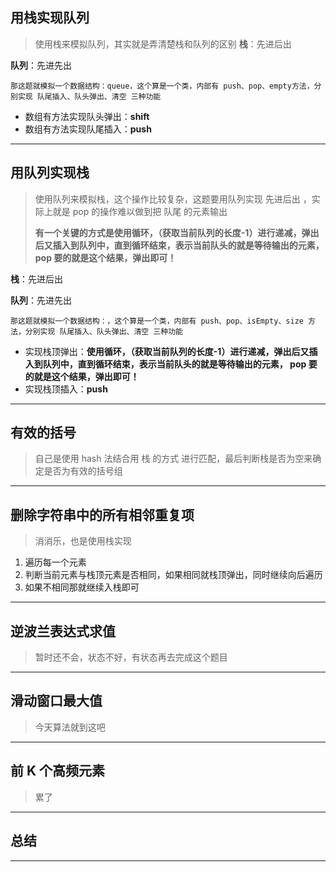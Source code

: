 
## 用栈实现队列
> 使用栈来模拟队列，其实就是弄清楚栈和队列的区别
**栈**：先进后出

**队列**：先进先出

`那这题就模拟一个数据结构：queue，这个算是一个类，内部有 push、pop、empty方法，分别实现 队尾插入、队头弹出、清空 三种功能`

* 数组有方法实现队头弹出：**shift**
* 数组有方法实现队尾插入：**push**

---
## 用队列实现栈
> 使用队列来模拟栈，这个操作比较复杂，这题要用队列实现 先进后出 ，实际上就是 pop 的操作难以做到把 队尾 的元素输出
>
> **有一个关键的方式是使用循环，（获取当前队列的长度-1）进行递减，弹出后又插入到队列中，直到循环结束，表示当前队头的就是等待输出的元素， pop 要的就是这个结果，弹出即可！**

**栈**：先进后出

**队列**：先进先出

`那这题就模拟一个数据结构：，这个算是一个类，内部有 push、pop、isEmpty、size 方法，分别实现 队尾插入、队头弹出、清空 三种功能`

* 实现栈顶弹出：**使用循环，（获取当前队列的长度-1）进行递减，弹出后又插入到队列中，直到循环结束，表示当前队头的就是等待输出的元素， pop 要的就是这个结果，弹出即可！**
* 实现栈顶插入：**push**

---
## 有效的括号
> 自己是使用 hash 法结合用 栈 的方式 进行匹配，最后判断栈是否为空来确定是否为有效的括号组
---
## 删除字符串中的所有相邻重复项
> 消消乐，也是使用栈实现
1. 遍历每一个元素
2. 判断当前元素与栈顶元素是否相同，如果相同就栈顶弹出，同时继续向后遍历
3. 如果不相同那就继续入栈即可

---
## 逆波兰表达式求值
> 暂时还不会，状态不好，有状态再去完成这个题目
---
## 滑动窗口最大值
> 今天算法就到这吧
---
## 前 K 个高频元素
> 累了
---
## 总结
> 
---

